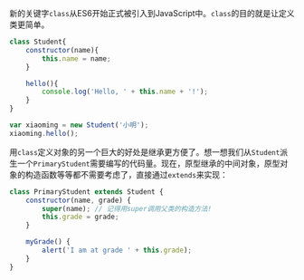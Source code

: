 新的关键字`class`从ES6开始正式被引入到JavaScript中。`class`的目的就是让定义类更简单。
```js
class Student{
    constructor(name){
        this.name = name;
    }

    hello(){
        console.log('Hello, ' + this.name + '!');
    }
}

var xiaoming = new Student('小明');
xiaoming.hello();
```

用`class`定义对象的另一个巨大的好处是继承更方便了。想一想我们从`Student`派生一个`PrimaryStudent`需要编写的代码量。现在，原型继承的中间对象，原型对象的构造函数等等都不需要考虑了，直接通过`extends`来实现：

```js
class PrimaryStudent extends Student {
    constructor(name, grade) {
        super(name); // 记得用super调用父类的构造方法!
        this.grade = grade;
    }

    myGrade() {
        alert('I am at grade ' + this.grade);
    }
}
```

